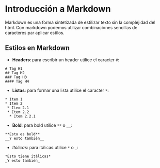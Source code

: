 # Introducción a Markdown
Markdown es una forma sintetizada de estilizar texto sin la complejidad
del html. Con markdown podemos utilizar combinaciones sencillas de
caracteres par aplicar estilos.

## Estilos en Markdown
* __Headers__: para escribir un header utilice el caracter `#`:

```
# Tag H1
## Tag H2
### Tag H3
#### Tag H4
```

* __Listas__: para formar una lista utilice el caracter `*`:

```
* Item 1
* Item 2
 * Item 2.1
 * Item 2.2
  * Item 2.2.1
```

* __Bold__: para bold utilice `**` o `__`:

```
**Esto es bold**
__Y esto también__
```

* _Itálicas_: para itálicas utilice `*` o `_`:

```
*Esto tiene itálicas*
_Y esto también_
```

